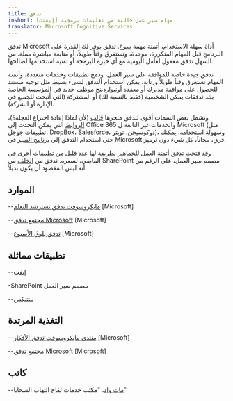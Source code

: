 ```yaml
---
title: تدفق
inshort: مهام سير عمل خالية من تعليمات برمجية [إيفتت]
translator: Microsoft Cognitive Services
---
```



تدفق Microsoft أداة سهلة الاستخدام، أتمتة مهمة [سوغ](https://en.wikipedia.org/wiki/WYSIWYG). تدفق يوفر لك القدرة على البرنامج قبل المهام المتكررة، موحدة، وتستغرق وقتاً طويلاً، أو متابعة مباشرة مملة. من السهل تدفق معقول لعامل اليومية مع أي خبرة البرمجة أو تقنية استخدامها لصالحها.

تدفق جيدة خاصة للموافقة على سير العمل، ودمج تطبيقات وخدمات متعددة، وأتمتة المهام تستغرق وقتاً طويلاً ورتابة. يمكن استخدام التدفق لشيء بسيط مثل توجيه مستند للحصول على موافقة مديرك أو معقدة أونبواردينج موظف جديد في المؤسسة الخاصة بك. تدفقات يمكن الشخصية (فقط بالنسبة لك) أو المشتركة (التي أتيحت للجميع في الإدارة أو الشركة).

وتشمل بعض السمات أقوى لتدفق متجرها [قالب](https://flow.microsoft.com/en-us/templates/) (لأن لماذا إعادة اختراع العجلة؟)، [الروابط](https://flow.microsoft.com/en-us/connectors/) التي يمكن التحدث إلى Office 365 والخدمات غير التابعة ل Microsoft (مثل تطبيقات جوجل، DropBox، Salesforce، دوكوسيجن، تويتر)، وسهولة استخدامه. يمكنك حتى استخدام التدفق إلى [برنامج السير](https://blog.getbizzy.io/introducing-bizzy-templates-b191b38d2370) في Microsoft فرق، مجاناً، كل شيء دون ترميز.

وقد فتحت تدفق أتمتة العمل للجماهير بطريقة لها عدد قليل من تطبيقات أخرى في الماضي، لسعره. تدفق من [الخلف](https://docs.microsoft.com/en-us/flow/frequently-asked-questions) من SharePoint مصمم سير العمل، على الرغم من أنه ليس المقصود أن يكون بديلاً.

الموارد
---------

--[مايكروسوفت تدفق تسترشد التعلم](https://docs.microsoft.com/en-us/flow/guided-learning/)
    \[Microsoft\]

--[مجتمع تدفق Microsoft](https://powerusers.microsoft.com/t5/Microsoft-Flow-Community/ct-p/FlowCommunity)
    \[Microsoft\]

--[تدفق بلوق الأسبوع](https://flow.microsoft.com/en-us/blog/category/flow-of-the-week/)
    \[Microsoft\]

تطبيقات مماثلة
--------------------

--إيفت

-SharePoint مصمم سير العمل

--نينتيكس

التغذية المرتدة
--------------------

--[منتدى مايكروسوفت تدفق الأفكار](https://powerusers.microsoft.com/t5/Flow-Ideas/idb-p/FlowIdeas)
    \[Microsoft\]

--[مجتمع تدفق Microsoft](https://powerusers.microsoft.com/t5/Microsoft-Flow-Community/ct-p/FlowCommunity)
    \[Microsoft\]

كاتب
---------

--[مات واد](https://www.linkedin.com/in/thatmattwade/)، "مكتب خدمات لقاح التهاب السحايا"


